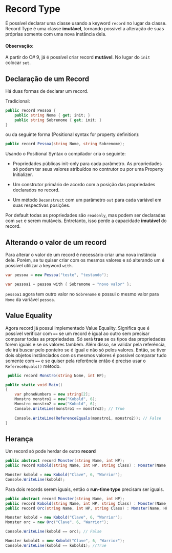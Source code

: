 # Record Type

É possível declarar uma classe usando a keyword ```record``` no lugar da classe. Record Type é uma classe **imutável**, tornando possível a alteração de suas próprias somente com uma nova instância dela.

#### Observação:

A partir do C# 9, já é possível criar record **mutável**. No lugar do ```init``` colocar ```set```.

## Declaração de um Record

Há duas formas de declarar um record.

Tradicional:

```csharp
public record Pessoa {
    public string Nome { get; init; }
    public string Sobrenome { get; init; }
}
```

ou da seguinte forma (Positional syntax for property definition):

```csharp
public record Pessoa(string Nome, string Sobrenome);
```

Usando o Positional Syntax o compilador cria o seguinte:

- Propriedades públicas init-only para cada parâmetro. As propriedades só podem ter seus valores atribuídos no contrutor ou por uma Property Initializer.

- Um construtor primário de acordo com a posição das propriedades declarados no record.

- Um método ```Deconstruct``` com um parâmetro ```out``` para cada variável em suas respectivas posições.

Por default todas as propriedades são ```readonly```, mas podem ser declaradas com ```set``` e serem mutáveis. Entretanto, isso perde a capacidade **imutável** do record.

## Alterando o valor de um record

Para alterar o valor de um record é necessário criar uma nova instância dele. Porém, se tu quiser criar com os mesmos valores e só alterando um é possível utilizar a keyword ```with```.

```csharp
var pessoa = new Pessoa("teste", "testando");

var pessoa1 = pessoa with { Sobrenome = "novo valor" };
```

```pessoa1``` agora tem outro valor no ```Sobrenome``` e possui o mesmo valor para ```Nome``` da variável ```pessoa```.

## Value Equality

Agora record já possui implementado Value Equality. Significa que é possível verificar com ```==``` se um record é igual ao outro sem precisar comparar todas as propriedades. Só será **true** se os tipos das propriedades forem iguais e se os valores também. Além disso, se validar pela referência, ele irá buscar pelo ponteiro se é igual e não só pelos valores. Então, se tiver dois objetos instânciados com os mesmos valores é possível comparar tudo somente com ```==``` e se quiser pela referência então é preciso usar o ```RefereceEquals()``` método.

```csharp
 public record Monstro(string Nome, int HP);

public static void Main()
{
    var phoneNumbers = new string[2];
    Monstro monstro1 = new("Kobold", 6);
    Monstro monstro2 = new("Kobold", 6);
    Console.WriteLine(monstro1 == monstro2); // True
    
    Console.WriteLine(ReferenceEquals(monstro1, monstro2)); // False
}
```

## Herança

Um record só pode herdar de outro **record**

```csharp
public abstract record Monster(string Name, int HP);
public record Kobold(string Name, int HP, string Class) : Monster(Name, HP);

Monster kobold = new Kobold("Clave", 6, "Warrior");
Console.WriteLine(kobold);
```

Para dois records serem iguais, então o **run-time type** precisam ser iguais.

```csharp
public abstract record Monster(string Name, int HP);
public record Kobold(string Name, int HP, string Class) : Monster(Name, HP);
public record Orc(string Name, int HP, string Class) : Monster(Name, HP);

Monster kobold = new Kobold("Clave", 6, "Warrior");
Monster orc = new Orc("Clave", 6, "Warrior");

Console.WriteLine(kobold == orc); // False

Monster kobold1 = new Kobold("Clave", 6, "Warrior");
Console.WriteLine(kobold == kobold1); //True
```

